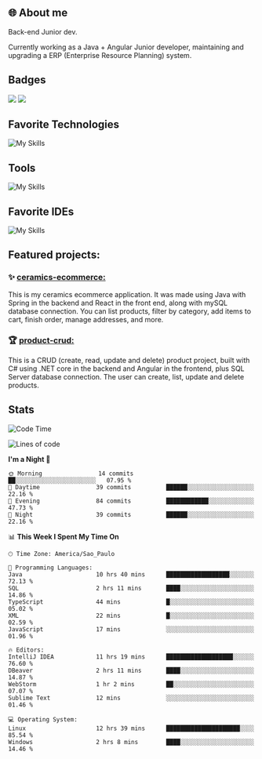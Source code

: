 ## 🌐 About me
Back-end Junior dev.

Currently working as a Java + Angular Junior developer, maintaining and upgrading a ERP (Enterprise Resource Planning) system.


## Badges

<div style="display: inline_block">
  <a href="https://www.credly.com/badges/bc4739f2-3a6a-4965-9292-0904b55d9652/public_url"><img src="https://github.com/user-attachments/assets/0c2e9028-389c-426c-b849-4bd29abbc0cb"></img></a>
  <a href=https://www.credly.com/badges/b0f4b2f6-34ec-4c0b-880f-cde76b902026/public_url"><img src="https://github.com/user-attachments/assets/07231ffe-f6b7-424a-bcc4-543fa6b2d97f"></img></a>
</div>

## Favorite Technologies

![My Skills](https://go-skill-icons.vercel.app/api/icons?i=java,spring,react,angular,typescript,javascript,cs,dotnet&perline=4&titles=true)

## Tools

![My Skills](https://go-skill-icons.vercel.app/api/icons?i=aws,gitlab,git,docker&perline=4&titles=true)

## Favorite IDEs

![My Skills](https://go-skill-icons.vercel.app/api/icons?i=idea,webstorm&perline=3&titles=true)

## Featured projects: 

### :sparkles: [ceramics-ecommerce:](https://github.com/marianarossi/ceramics-ecommerce-API)
This is my ceramics ecommerce application. It was made using Java with Spring in the backend and React in the front end, along with mySQL database connection. You can list products, filter by category, add items to cart, finish order, manage addresses, and more.

### :trophy: [product-crud:](https://github.com/marianarossi/.netCore-product-webAPI)
This is a CRUD (create, read, update and delete) product project, built with C# using .NET core in the backend and Angular in the frontend, plus SQL Server database connection. The user can create, list, update and delete products. 


## Stats

<!--START_SECTION:waka-->
![Code Time](http://img.shields.io/badge/Code%20Time-193%20hrs%2059%20mins-blue)

![Lines of code](https://img.shields.io/badge/From%20Hello%20World%20I%27ve%20Written-41.0%20thousand%20lines%20of%20code-blue)

**I'm a Night 🦉** 

```text
🌞 Morning                14 commits          ██░░░░░░░░░░░░░░░░░░░░░░░   07.95 % 
🌆 Daytime                39 commits          ██████░░░░░░░░░░░░░░░░░░░   22.16 % 
🌃 Evening                84 commits          ████████████░░░░░░░░░░░░░   47.73 % 
🌙 Night                  39 commits          ██████░░░░░░░░░░░░░░░░░░░   22.16 % 
```


📊 **This Week I Spent My Time On** 

```text
🕑︎ Time Zone: America/Sao_Paulo

💬 Programming Languages: 
Java                     10 hrs 40 mins      ██████████████████░░░░░░░   72.13 % 
SQL                      2 hrs 11 mins       ████░░░░░░░░░░░░░░░░░░░░░   14.86 % 
TypeScript               44 mins             █░░░░░░░░░░░░░░░░░░░░░░░░   05.02 % 
XML                      22 mins             █░░░░░░░░░░░░░░░░░░░░░░░░   02.59 % 
JavaScript               17 mins             ░░░░░░░░░░░░░░░░░░░░░░░░░   01.96 % 

🔥 Editors: 
IntelliJ IDEA            11 hrs 19 mins      ███████████████████░░░░░░   76.60 % 
DBeaver                  2 hrs 11 mins       ████░░░░░░░░░░░░░░░░░░░░░   14.87 % 
WebStorm                 1 hr 2 mins         ██░░░░░░░░░░░░░░░░░░░░░░░   07.07 % 
Sublime Text             12 mins             ░░░░░░░░░░░░░░░░░░░░░░░░░   01.46 % 

💻 Operating System: 
Linux                    12 hrs 39 mins      █████████████████████░░░░   85.54 % 
Windows                  2 hrs 8 mins        ████░░░░░░░░░░░░░░░░░░░░░   14.46 % 
```


<!--END_SECTION:waka-->
